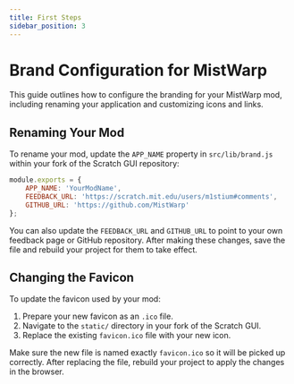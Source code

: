 ```yaml
---
title: First Steps
sidebar_position: 3
---
```


# Brand Configuration for MistWarp

This guide outlines how to configure the branding for your MistWarp mod, including renaming your application and customizing icons and links.

## Renaming Your Mod

To rename your mod, update the `APP_NAME` property in `src/lib/brand.js` within your fork of the Scratch GUI repository:

```js
module.exports = {
    APP_NAME: 'YourModName',
    FEEDBACK_URL: 'https://scratch.mit.edu/users/m1stium#comments',
    GITHUB_URL: 'https://github.com/MistWarp'
};
```

You can also update the `FEEDBACK_URL` and `GITHUB_URL` to point to your own feedback page or GitHub repository.
After making these changes, save the file and rebuild your project for them to take effect.

## Changing the Favicon

To update the favicon used by your mod:

1. Prepare your new favicon as an `.ico` file.
2. Navigate to the `static/` directory in your fork of the Scratch GUI.
3. Replace the existing `favicon.ico` file with your new icon.

Make sure the new file is named exactly `favicon.ico` so it will be picked up correctly.
After replacing the file, rebuild your project to apply the changes in the browser.
